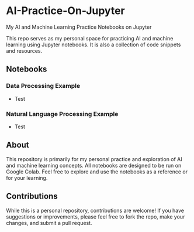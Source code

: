 # AI-Practice-On-Jupyter
My AI and Machine Learning Practice Notebooks on Jupyter 

This repo serves as my personal space for practicing AI and machine learning using Jupyter notebooks. It is also a collection of code snippets and resources.

## Notebooks
### Data Processing Example
* Test
### Natural Language Processing Example
* Test

## About
This repository is primarily for my personal practice and exploration of AI and machine learning concepts. All notebooks are designed to be run on Google Colab. Feel free to explore and use the notebooks as a reference or for your learning.

## Contributions
While this is a personal repository, contributions are welcome! If you have suggestions or improvements, please feel free to fork the repo, make your changes, and submit a pull request.
